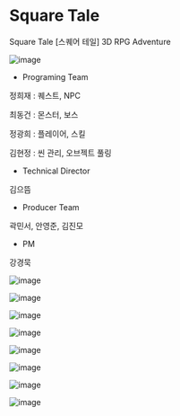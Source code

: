 # Square Tale
Square Tale [스퀘어 테일]
3D RPG Adventure

![image](https://user-images.githubusercontent.com/67626785/107297785-64f0e380-6ab7-11eb-8ea8-9862077b4af4.png)


- Programing Team

정희재 : 퀘스트, NPC

최동건 : 몬스터, 보스

정광희 : 플레이어, 스킬

김현정 : 씬 관리, 오브젝트 풀링



- Technical Director

김으뜸

- Producer Team

곽민서, 안영준, 김진모

- PM

강경묵


![image](https://user-images.githubusercontent.com/67626785/107298130-1e4fb900-6ab8-11eb-830d-9920fc1d8bdf.png)

![image](https://user-images.githubusercontent.com/67626785/107298190-36bfd380-6ab8-11eb-8108-475cb4e40e14.png)

![image](https://user-images.githubusercontent.com/67626785/107298215-44755900-6ab8-11eb-9e93-4741773a7926.png)

![image](https://user-images.githubusercontent.com/67626785/107298245-53f4a200-6ab8-11eb-8189-439fb2e77761.png)

![image](https://user-images.githubusercontent.com/67626785/107298276-6373eb00-6ab8-11eb-84fa-f23c6edba0e6.png)

![image](https://user-images.githubusercontent.com/67626785/107298299-71297080-6ab8-11eb-8ca0-490639d1e3c2.png)

![image](https://user-images.githubusercontent.com/67626785/107298337-84d4d700-6ab8-11eb-9014-cc691da2ea35.png)

![image](https://user-images.githubusercontent.com/67626785/107298494-e006c980-6ab8-11eb-94c0-8dad145d1dde.png)
